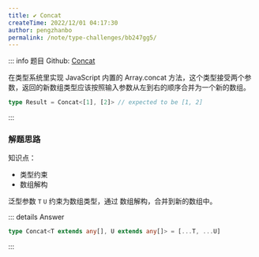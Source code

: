 ```yaml
---
title: ✔️ Concat
createTime: 2022/12/01 04:17:30
author: pengzhanbo
permalink: /note/type-challenges/bb247gg5/
---
```


::: info 题目
Github: [Concat](https://github.com/type-challenges/type-challenges/blob/main/questions/00533-easy-concat/)

在类型系统里实现 JavaScript 内置的 Array.concat 方法，这个类型接受两个参数，返回的新数组类型应该按照输入参数从左到右的顺序合并为一个新的数组。

```ts
type Result = Concat<[1], [2]> // expected to be [1, 2]
```
:::

### 解题思路

知识点：

- 类型约束
- 数组解构

泛型参数 `T` `U` 约束为数组类型，通过 数组解构，合并到新的数组中。

::: details Answer
```ts
type Concat<T extends any[], U extends any[]> = [...T, ...U]
```
:::

